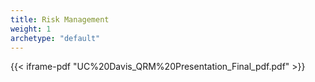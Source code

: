 ```yaml
---
title: Risk Management
weight: 1
archetype: "default"
---
```


{{< iframe-pdf "UC%20Davis_QRM%20Presentation_Final_pdf.pdf" >}}

